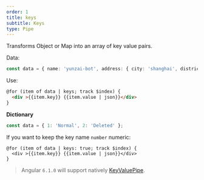 ```yaml
---
order: 1
title: keys
subtitle: Keys
type: Pipe
---
```


Transforms Object or Map into an array of key value pairs.

Data:

```typescript
const data = { name: 'yunzai-bot', address: { city: 'shanghai', district: 'changning' } };
```

Use:

```html
@for (item of data | keys; track $index) {
  <div >{{item.key}} {{item.value | json}}</div>
}
```

**Dictionary**

```typescript
const data = { 1: 'Normal', 2: 'Deleted' };
```

If you want to keep the key name `number` numeric:

```
@for (item of data | keys: true; track $index) {
  <div >{{item.key}} {{item.value | json}}</div>
}
```

> Angular `6.1.0` will support natively [KeyValuePipe](https://angular.io/api/common/KeyValuePipe).
